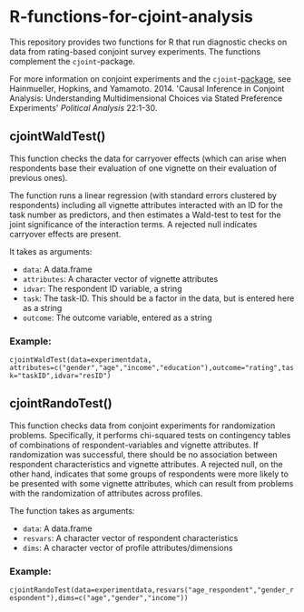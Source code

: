 # R-functions-for-cjoint-analysis

This repository provides two functions for R that run diagnostic checks on data from rating-based conjoint survey experiments. The functions complement the `cjoint`-package.

For more information on conjoint experiments and the `cjoint`-[package](https://rdrr.io/cran/cjoint/man/cjoint-package.html), see Hainmueller, Hopkins, and Yamamoto. 2014. 'Causal Inference in Conjoint Analysis: Understanding Multidimensional Choices via Stated Preference Experiments' *Political Analysis* 22:1-30.

## cjointWaldTest()

This function checks the data for carryover effects (which can arise when respondents base their evaluation of one vignette on their evaluation of previous ones).

The function runs a linear regression (with standard errors clustered by respondents) including all vignette attributes interacted with an ID for the task number as predictors, and then estimates a Wald-test to test for the joint significance of the interaction terms. A rejected null indicates carryover effects are present.

It takes as arguments:
* `data`: A data.frame
* `attributes`: A character vector of vignette attributes
* `idvar`: The respondent ID variable, a string
* `task`: The task-ID. This should be a factor in the data, but is entered here as a string
* `outcome`: The outcome variable, entered as a string

### Example:
`cjointWaldTest(data=experimentdata, attributes=c("gender","age","income","education"),outcome="rating",task="taskID",idvar="resID")`

## cjointRandoTest()

This function checks data from conjoint experiments for randomization problems. Specifically, it performs chi-squared tests on contingency tables of combinations of respondent-variables and vignette attributes. If randomization was successful, there should be no association between respondent characteristics and vignette attributes. A rejected null, on the other hand, indicates that some groups of respondents were more likely to be presented with some vignette attributes, which can result from problems with the randomization of attributes across profiles.

The function takes as arguments:
* `data`: A data.frame
* `resvars`: A character vector of respondent characteristics
* `dims`: A character vector of profile attributes/dimensions

### Example:
`cjointRandoTest(data=experimentdata,resvars("age_respondent","gender_respondent"),dims=c("age","gender","income"))`
